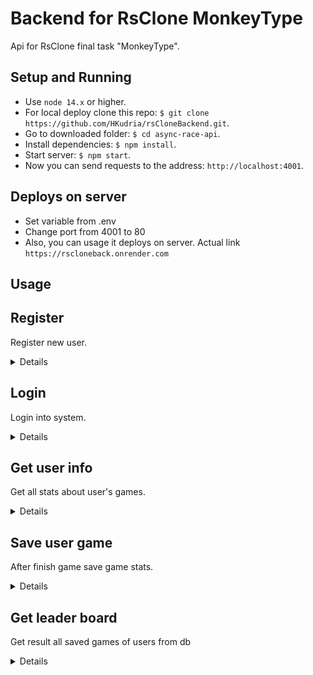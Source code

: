 # Backend for RsClone MonkeyType

Api for RsClone final task "MonkeyType".

## Setup and Running

- Use `node 14.x` or higher.
- For local deploy clone this repo: `$ git clone https://github.com/HKudria/rsCloneBackend.git`.
- Go to downloaded folder: `$ cd async-race-api`.
- Install dependencies: `$ npm install`.
- Start server: `$ npm start`.
- Now you can send requests to the address: `http://localhost:4001`.

## Deploys on server

- Set variable from .env
- Change port from 4001 to 80
- Also, you can usage it deploys on server. Actual link `https://rscloneback.onrender.com`

## Usage

**Register**
----
Register new user.

<details>

* **URL**

  /register

* **Method:**

  `POST`

* **Headers:**

  None

* **Data Params**

    ```json
          {
            "first_name": "String",
            "last_name": "String",
            "email": "String",
            "password": "String"
          }
   ```
 

* **Success Response:**

    * **Code:** 200 OK <br />
      **Content:**
      ```json
          "success"
      ```

* **Error Response:**

    * **Code:** 409 conflict <br />
      **Content:**
       ```json
           {
              "error": "errors.allFieldRequired"
           }
       ```
      **Description:**  Not all field was sent  

    * **Code:** 409 conflict <br />
      **Content:**
        ```json
         {
           "error": "errors.userExist"
         }
       ```
      **Description:** User with sent email is exit

</details>

**Login**
----
Login into system.

<details>

* **URL**

  /login

* **Method:**

  `POST`

* **Headers:**

  None

* **Data Params**

    ```json
          {
            "email": "String",
            "password": "String"
          }
   ```


* **Success Response:**

    * **Code:** 200 OK <br />
      **Content:**
      ```json
          {
            "fName": "String",
            "lName": "String",
            "email": "String",
            "id": "String"
          }
      ```

* **Error Response:**

    * **Code:** 409 conflict <br />
      **Content:**
       ```json
           {
              "error": "errors.allFieldRequired"
           }
       ```
      **Description:**  Not all field was sent

    * **Code:** 403 invalid <br />
      **Content:**
        ```json
         {
           "error": "errors.invalidCredential"
         }
       ```
      **Description:** Token incorrect

</details>

**Get user info**
----
Get all stats about user's games.

<details>

* **URL**

  /userData

* **Method:**

  `GET`

* **Headers:**

  ```[ x-access-token: JWTToken ]```

* **Data Params**

    None

* **Success Response:**

    * **Code:** 200 OK <br />
      **Content:**
      ```json
        [
            { 
              "_id":"string",
              "email":"string",
              "startTime":"number",
              "endTime":"number",
              "length":"number",
              "errorChar":"number",
              "correctChar":"number",
              "text":"string",
              "currIndex":"number",
              "time":"number",
              "fullName":"string",
              "date": "string",
              "percent": "number"
            },
            {
              "..." : "..."
            }
        ]
      ```

* **Error Response:**

    * **Code:** 403 invalid <br />
      **Content:**
       ```json
           {
              "error": "errors.empty"
           }
       ```
      **Description:**  Token wasn't sent

    * **Code:** 403 invalid <br />
      **Content:**
        ```json
         {
           "error": "errors.invalidCredential"
         }
       ```
      **Description:** Token incorrect

</details>

**Save user game**
----
After finish game save game stats.

<details>

* **URL**

  /saveUserResult

* **Method:**

  `POST`

* **Headers:**

  ```[ x-access-token: JWTToken ]```

* **Data Params**

    ```json
        {          
              "startTime":"number",
              "endTime":"number",
              "length":"number",
              "errorChar":"number",
              "correctChar":"number",
              "text":"string",
              "currIndex":"number",
              "time":"number",
              "percent": "number"
        }
   ```

* **Success Response:**

    * **Code:** 200 OK <br />
      **Content:**
      ```json
            { 
              "message": "saved"
            }
      ```

* **Error Response:**

    * **Code:** 403 invalid <br />
      **Content:**
       ```json
           {
              "error": "errors.empty"
           }
       ```
      **Description:**  Token wasn't sent

    * **Code:** 403 invalid <br />
      **Content:**
        ```json
         {
           "error": "errors.invalidCredential"
         }
       ```
      **Description:** Token incorrect

    * **Code:** 409 conflict <br />
      **Content:**
        ```json
         {
            "error": "errors.allFieldRequired"
         }
      ```
      **Description:**  Not all field was sent

    * **Code:** 409 invalid <br />
      **Content:**
        ```json
         {
           "error": "errors.userNotFound"
         }
       ```
      **Description:** User with this email and token not found

</details>

**Get leader board**
----
Get result all saved games of users from db

<details>

* **URL**

  /getLeaders

* **Method:**

  `GET`

* **Headers:**

  None

* **Data Params**

  None

* **Success Response:**

    * **Code:** 200 OK <br />
      **Content:**
     ```json
           [
            {
              "_id": "string",
              "email":"string",
              "result_time":"number",
              "correct_input":"number",
              "incorrect_input":"number",
              "text":"string",
              "timer":"number",
              "timer_percent":"number",
              "full_name":"string",
              "date": "string",
              "percent": "number"
            },
            {
              "..." : "..."
            }
           ]
    ```

* **Error Response:**

    * **Code:** 409 invalid <br />
      **Content:**
        ```json
         {
           "error": "errors.noData"
         }
       ```
      **Description:** No saved games in DB

</details>
